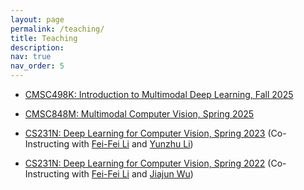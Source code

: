 ```yaml
---
layout: page
permalink: /teaching/
title: Teaching
description:
nav: true
nav_order: 5
---
```


- [CMSC498K: Introduction to Multimodal Deep Learning, Fall 2025](https://www.cs.umd.edu/class/fall2025/cmsc498k/)

- [CMSC848M: Multimodal Computer Vision, Spring 2025](https://www.cs.umd.edu/class/spring2025/cmsc848m/)

- [CS231N: Deep Learning for Computer Vision, Spring 2023](http://cs231n.stanford.edu/) (Co-Instructing with [Fei-Fei Li](https://profiles.stanford.edu/fei-fei-li) and [Yunzhu Li](https://yunzhuli.github.io/))

- [CS231N: Deep Learning for Computer Vision, Spring 2022](http://cs231n.stanford.edu/2022/) (Co-Instructing with [Fei-Fei Li](https://profiles.stanford.edu/fei-fei-li) and [Jiajun Wu](https://jiajunwu.com/))
